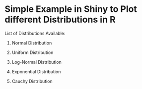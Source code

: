 # Simple Example in Shiny to Plot different Distributions in R

List of Distributions Available:

1) Normal Distribution

2) Uniform Distribution

3) Log-Normal Distribution

4) Exponential Distribution

5) Cauchy Distribution

